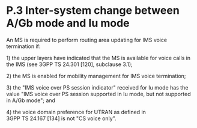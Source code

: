 
P.3 Inter-system change between A/Gb mode and Iu mode
=====================================================

An MS is required to perform routing area updating for IMS voice
termination if:

1\) the upper layers have indicated that the MS is available for voice
calls in the IMS (see 3GPP TS 24.301 \[120\], subclause 3.1);

2\) the MS is enabled for mobility management for IMS voice termination;

3\) the \"IMS voice over PS session indicator\" received for Iu mode has
the value \"IMS voice over PS session supported in Iu mode, but not
supported in A/Gb mode\"; and

4\) the voice domain preference for UTRAN as defined in
3GPP TS 24.167 \[134\] is not \"CS voice only\".

